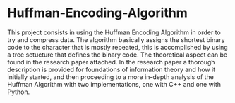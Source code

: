 # Huffman-Encoding-Algorithm
This project consists in using the Huffman Encoding Algorithm in order to try and compress data. The algorithm basically assigns the shortest binary code to the character that is mostly repeated, this is accomplished by using a tree sctucture that defines the binary code. The theoretical aspect can be found in the research paper attached.
In the research paper a thorough description is provided for foundations of information theory and how it initially started, and then proceeding to a more in-depth analysis of the Huffman Algorithm with two implementations,
one with C++ and one with Python. 
